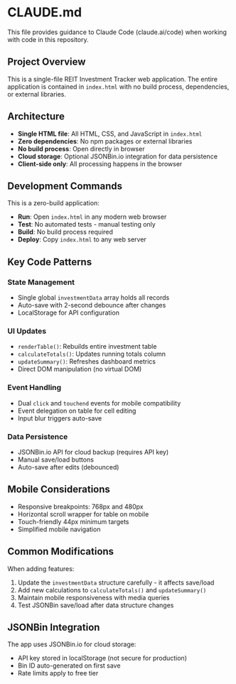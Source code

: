 # CLAUDE.md

This file provides guidance to Claude Code (claude.ai/code) when working with code in this repository.

## Project Overview

This is a single-file REIT Investment Tracker web application. The entire application is contained in `index.html` with no build process, dependencies, or external libraries.

## Architecture

- **Single HTML file**: All HTML, CSS, and JavaScript in `index.html`
- **Zero dependencies**: No npm packages or external libraries
- **No build process**: Open directly in browser
- **Cloud storage**: Optional JSONBin.io integration for data persistence
- **Client-side only**: All processing happens in the browser

## Development Commands

This is a zero-build application:
- **Run**: Open `index.html` in any modern web browser
- **Test**: No automated tests - manual testing only
- **Build**: No build process required
- **Deploy**: Copy `index.html` to any web server

## Key Code Patterns

### State Management
- Single global `investmentData` array holds all records
- Auto-save with 2-second debounce after changes
- LocalStorage for API configuration

### UI Updates
- `renderTable()`: Rebuilds entire investment table
- `calculateTotals()`: Updates running totals column
- `updateSummary()`: Refreshes dashboard metrics
- Direct DOM manipulation (no virtual DOM)

### Event Handling
- Dual `click` and `touchend` events for mobile compatibility
- Event delegation on table for cell editing
- Input blur triggers auto-save

### Data Persistence
- JSONBin.io API for cloud backup (requires API key)
- Manual save/load buttons
- Auto-save after edits (debounced)

## Mobile Considerations

- Responsive breakpoints: 768px and 480px
- Horizontal scroll wrapper for table on mobile
- Touch-friendly 44px minimum targets
- Simplified mobile navigation

## Common Modifications

When adding features:
1. Update the `investmentData` structure carefully - it affects save/load
2. Add new calculations to `calculateTotals()` and `updateSummary()`
3. Maintain mobile responsiveness with media queries
4. Test JSONBin save/load after data structure changes

## JSONBin Integration

The app uses JSONBin.io for cloud storage:
- API key stored in localStorage (not secure for production)
- Bin ID auto-generated on first save
- Rate limits apply to free tier